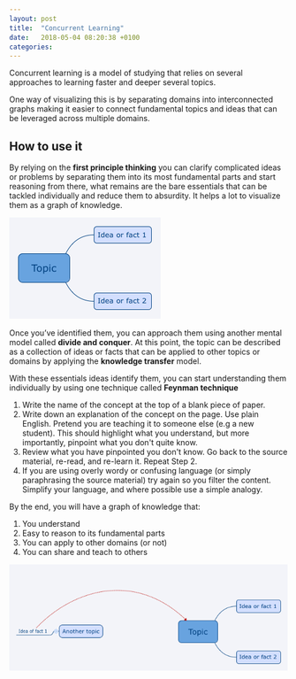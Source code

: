 ```yaml
---
layout: post
title:  "Concurrent Learning"
date:   2018-05-04 08:20:38 +0100
categories:
---
```


Concurrent learning is a model of studying that relies on several approaches to learning faster and deeper several topics.

One way of visualizing this is by separating domains into interconnected graphs making it easier to connect fundamental topics and ideas that can be leveraged across multiple domains.

## How to use it

By relying on the **first principle thinking** you can clarify complicated ideas or problems by separating them into its most fundamental parts and start reasoning from there, what remains are the bare essentials that can be tackled individually and reduce them to absurdity. It helps a lot to visualize them as a graph of knowledge.

![topic1](/assets/img/topic1.png)

Once you’ve identified them, you can approach them using another mental model called **divide and conquer**. At this point, the topic can be described as a collection of ideas or facts that can be applied to other topics or domains by applying the **knowledge transfer** model.

With these essentials ideas identify them, you can start understanding them individually by using one technique called **Feynman technique**

1. Write the name of the concept at the top of a blank piece of paper.
2. Write down an explanation of the concept on the page. Use plain English. Pretend you are teaching it to someone else (e.g a new student). This should highlight what you understand, but more importantly, pinpoint what you don't quite know.
3. Review what you have pinpointed you don't know. Go back to the source material, re-read, and re-learn it. Repeat Step 2.
4. If you are using overly wordy or confusing language (or simply paraphrasing the source material) try again so you filter the content. Simplify your language, and where possible use a simple analogy.

By the end, you will have a graph of knowledge that:

1. You understand
2. Easy to reason to its fundamental parts
3. You can apply to other domains (or not)
4. You can share and teach to others

![topic1](/assets/img/topic2.png)